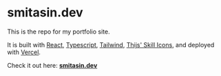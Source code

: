 # smitasin.dev  

This is the repo for my portfolio site.   

It is built with [React](https://www.gatsbyjs.org/), [Typescript](https://www.typescriptlang.org), [Tailwind](https://tailwindcss.com/), [Thijs' Skill Icons](https://skillicons.dev/), and deployed with [Vercel](https://vercel.com//).  

Check it out here: **[smitasin.dev](https://smitasin.dev)**
